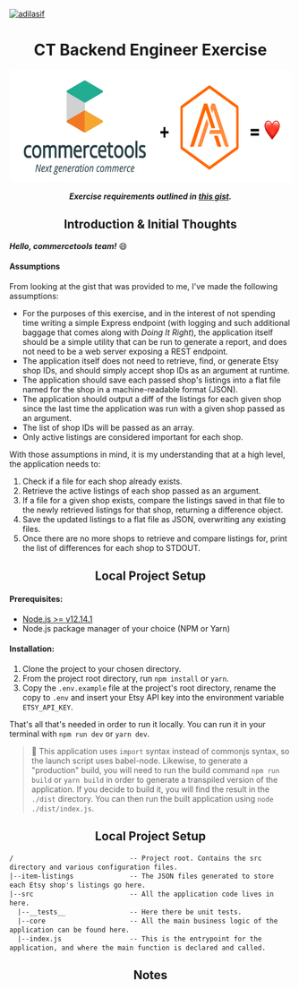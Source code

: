 [![adilasif](https://circleci.com/gh/adilasif/ct-backend-engineer-exercise.svg?style=shield&circle-token=a23a70b5d76f2d21f9e973c7e3a3750d9dcbf6f8)](https://github.com/adilasif/ct-backend-engineer-exercise)

<h1 align=center>CT Backend Engineer Exercise</h1>

<p align=center>
  <img src="./assets/header_image.png" height=200 />
</p>

***<p align=center>Exercise requirements outlined in [this gist](https://gist.github.com/wrsenn/d0287dd64426d34dc6be4b460b9ab9c3).</p>***

<h2 align=center>Introduction & Initial Thoughts</h2>

***Hello, commercetools team!*** :smile:

#### Assumptions

From looking at the gist that was provided to me, I've made the following assumptions:

* For the purposes of this exercise, and in the interest of not spending time writing a simple Express endpoint (with logging and such additional baggage that comes along with *Doing It Right*), the application itself should be a simple utility that can be run to generate a report, and does not need to be a web server exposing a REST endpoint.
* The application itself does not need to retrieve, find, or generate Etsy shop IDs, and should simply accept shop IDs as an argument at runtime.
* The application should save each passed shop's listings into a flat file named for the shop in a machine-readable format (JSON).
* The application should output a diff of the listings for each given shop since the last time the application was run with a given shop passed as an argument.
* The list of shop IDs will be passed as an array.
* Only active listings are considered important for each shop.

With those assumptions in mind, it is my understanding that at a high level, the application needs to:

1. Check if a file for each shop already exists.
2. Retrieve the active listings of each shop passed as an argument.
3. If a file for a given shop exists, compare the listings saved in that file to the newly retrieved listings for that shop, returning a difference object.
4. Save the updated listings to a flat file as JSON, overwriting any existing files.
5. Once there are no more shops to retrieve and compare listings for, print the list of differences for each shop to STDOUT.

<h2 align=center>Local Project Setup</h2>

#### Prerequisites:

  * [Node.js >= v12.14.1](https://nodejs.org/en/)
  * Node.js package manager of your choice (NPM or Yarn)

#### Installation:
1. Clone the project to your chosen directory.
2. From the project root directory, run `npm install` or `yarn`.
3. Copy the `.env.example` file at the project's root directory, rename the copy to `.env` and insert your Etsy API key into the environment variable `ETSY_API_KEY`.

That's all that's needed in order to run it locally. You can run it in your terminal with `npm run dev` or `yarn dev`.

> 📝 This application uses `import` syntax instead of commonjs syntax, so the launch script uses babel-node. Likewise, to generate a "production" build, you will need to run the build command `npm run build` or `yarn build` in order to generate a transpiled version of the application. If you decide to build it, you will find the result in the `./dist` directory. You can then run the built application using `node ./dist/index.js`.

<h2 align=center>Local Project Setup</h2>

```
/                             -- Project root. Contains the src directory and various configuration files.
|--item-listings              -- The JSON files generated to store each Etsy shop's listings go here.
|--src                        -- All the application code lives in here.
  |--__tests__                -- Here there be unit tests.
  |--core                     -- All the main business logic of the application can be found here.
  |--index.js                 -- This is the entrypoint for the application, and where the main function is declared and called.
```

<h2 align=center>Notes</h2>


